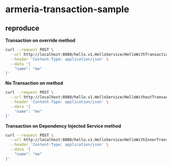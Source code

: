 # armeria-transaction-sample

## reproduce

**Transaction on override method**

```bash
curl --request POST \
  --url http://localhost:8080/hello.v1.HelloService/HelloWithTransaction \
  --header 'Content-Type: application/json' \
  --data '{
	"name": "me"
}'
```

**No Transaction on method**

```bash
curl --request POST \
  --url http://localhost:8080/hello.v1.HelloService/HelloWithoutTransaction \
  --header 'Content-Type: application/json' \
  --data '{
	"name": "me"
}'
```

**Transaction on Dependency Injected Service method**

```bash
curl --request POST \
  --url http://localhost:8080/hello.v1.HelloService/HelloWithInnerTransaction \
  --header 'Content-Type: application/json' \
  --data '{
	"name": "me"
}'
```
